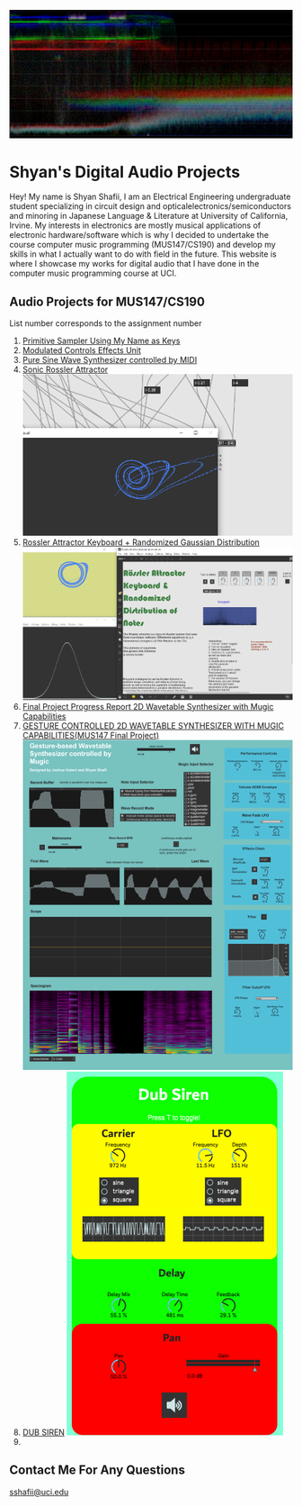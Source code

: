 ![Image](https://github.com/8ball55/digital-audio/blob/gh-pages/sqdgfrtu.PNG?raw=true)

# Shyan's Digital Audio Projects

Hey! My name is Shyan Shafii, I am an Electrical Engineering undergraduate student specializing in circuit design and opticalelectronics/semiconductors and minoring in Japanese Language & Literature at University of California, Irvine. My interests in electronics are mostly musical applications of electronic hardware/software which is why I decided to undertake the course computer music programming (MUS147/CS190) and develop my skills in what I actually want to do with field in the future. This website is where I showcase my works for digital audio that I have done in the computer music programming course at UCI.

## Audio Projects for MUS147/CS190

List number corresponds to the assignment number

1. [Primitive Sampler Using My Name as Keys](https://drive.google.com/drive/folders/1W2wzaGslHM4pC3TvZFuXJVyvBTnKLqvf)
2. [Modulated Controls Effects Unit](https://drive.google.com/drive/folders/1k_BVvDLpl5A08NUDLfyOBWR4EjfRkdfA)
3. [Pure Sine Wave Synthesizer controlled by MIDI](https://drive.google.com/drive/folders/1t65pnmKhLaf2NL7DoW9foFdTSZAxkvkE)
4. [Sonic Rossler Attractor](https://drive.google.com/drive/folders/1C0R1puJWYCO5yEpFiUdXwkaV81H2koGg) 
![Image](https://github.com/8ball55/digital-audio/blob/gh-pages/ross_attract.PNG?raw=true)
5. [Rossler Attractor Keyboard + Randomized Gaussian Distribution](https://github.com/8ball55/digital-audio/blob/gh-pages/Rossler_Attractor_Keyboard.zip) 
![Image](https://github.com/8ball55/digital-audio/blob/gh-pages/Rossler_Keyboard.PNG?raw=true)
6. [Final Project Progress Report 2D Wavetable Synthesizer with Mugic Capabilities](https://drive.google.com/drive/folders/167r4zUH3GcC0k574t21Q86AmmRaQQuQH)
7. [GESTURE CONTROLLED 2D WAVETABLE SYNTHESIZER WITH MUGIC CAPABILITIES(MUS147 Final Project)](https://github.com/8ball55/digital-audio/blob/47fe1c2079c376e3f07bfde68ae764a641df18fd/2D%20Gesture-Based%20Wavetable%20Synthesizer.rar) ![Image](https://github.com/8ball55/digital-audio/blob/gh-pages/Gesture%20Synth.PNG)
8. [DUB SIREN](https://github.com/8ball55/digital-audio/blob/gh-pages/Dub_Siren.rar) 
![Image](https://github.com/8ball55/digital-audio/blob/gh-pages/Dub_Siren.PNG)
10. 

## Contact Me For Any Questions
sshafii@uci.edu
